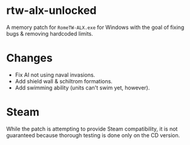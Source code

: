 # rtw-alx-unlocked
A memory patch for `RomeTW-ALX.exe` for Windows with the goal of fixing bugs & removing hardcoded limits.

# Changes
* Fix AI not using naval invasions.
* Add shield wall & schiltrom formations.
* Add swimming ability (units can't swim yet, however).

# Steam
While the patch is attempting to provide Steam compatibility, it is not guaranteed because thorough testing is done only on the CD version.
